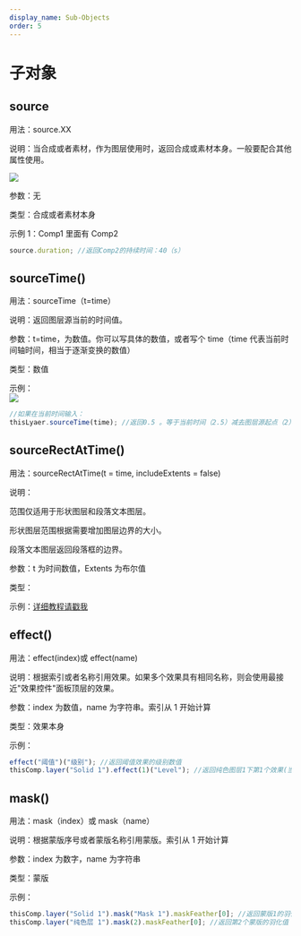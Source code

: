 ```yaml
---
display_name: Sub-Objects
order: 5
---
```


# 子对象

## source

用法：source.XX

说明：当合成或者素材，作为图层使用时，返回合成或素材本身。一般要配合其他属性使用。

![](https://cdn.yuelili.com/20211024140901.png)

参数：无

类型：合成或者素材本身

示例 1：Comp1 里面有 Comp2

```javascript
source.duration; //返回Comp2的持续时间：40（s）
```

## sourceTime()

用法：sourceTime（t=time）

说明：返回图层源当前的时间值。

参数：t=time，为数值。你可以写具体的数值，或者写个 time（time 代表当前时间轴时间，相当于逐渐变换的数值）

类型：数值

示例：  
![](https://mir.yuelili.com/user/AE/expression/a-z/sourceTime1.png)

```javascript
//如果在当前时间输入：
thisLyaer.sourceTime(time); //返回0.5 。等于当前时间（2.5）减去图层源起点（2） = 2.5-2 =0.5
```

## sourceRectAtTime()

用法：sourceRectAtTime(t = time, includeExtents = false)

说明：

范围仅适用于形状图层和段落文本图层。

形状图层范围根据需要增加图层边界的大小。

段落文本图层返回段落框的边界。

参数：t 为时间数值，Extents 为布尔值

类型：

示例：[详细教程请戳我](https://www.yuelili.com/?p=10443)

## effect()

用法：effect(index)或 effect(name)

说明：根据索引或者名称引用效果。如果多个效果具有相同名称，则会使用最接近"效果控件"面板顶层的效果。

参数：index 为数值，name 为字符串。索引从 1 开始计算

类型：效果本身

示例：

```javascript
effect("阈值")("级别"); //返回阈值效果的级别数值
thisComp.layer("Solid 1").effect(1)("Level"); //返回纯色图层1下第1个效果(当然还是阈值啦)的level(级别)数值
```

## mask()

用法：mask（index）或 mask（name）

说明：根据蒙版序号或者蒙版名称引用蒙版。索引从 1 开始计算

参数：index 为数字，name 为字符串

类型：蒙版

示例：

```javascript
thisComp.layer("Solid 1").mask("Mask 1").maskFeather[0]; //返回蒙版1的羽化值
thisComp.layer("纯色层 1").mask(2).maskFeather[0]; //返回第2个蒙版的羽化值
```
